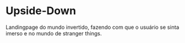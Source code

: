 # Upside-Down
Landingpage do mundo invertido, fazendo com que o usuário se sinta imerso e no mundo de stranger things.
